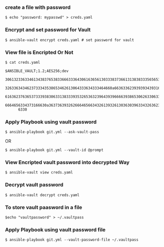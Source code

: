 ### create a file with password

    $ echo "password: mypasswd" > creds.yaml

### Encrypt and set password for Vault

    $ ansible-vault encrypt creds.yaml # set password for vault

### View file is Encripted Or Not

    $ cat creds.yaml 

    $ANSIBLE_VAULT;1.2;AES256;dev
          30613233633461343837653833666333643061636561303338373661313838333565653635353162
          3263363434623733343538653462613064333634333464660a663633623939393439316636633863
          61636237636537333938306331383339353265363239643939666639386530626330633337633833
          6664656334373166630a363736393262666465663432613932613036303963343263623137386239
          6330

### Apply Playbook using vault password

    $ ansible-playbook git.yml --ask-vault-pass 

OR
    
    $ ansible-playbook git.yml --vault-id @prompt 

### View Encripted vault password into decrypted Way

    $ ansible-vault view creds.yaml 

### Decrypt vault password

    $ ansible-vault decrypt creds.yaml 


### To store vault paasword in a file 
    
    $echo "vaultpassword" > ~/.vaultpass

### Apply Playbook using vault password file

    $ ansible-playbook git.yml --vault-password-file ~/.vaultpass